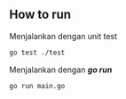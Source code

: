 ## How to run

Menjalankan dengan unit test

```bash
go test ./test
```

Menjalankan dengan **_go run_**

```bash
go run main.go
```
